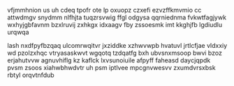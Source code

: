 vfjmmhnion us uh cdeq tpofr ote lp oxuopz czxefi ezvzffkmvmio cc attwdmgv snydmm nlfhjta tuqzrsvwig ffgl odgysa qqrniednma fvkwtfagjywk wxhyjgbfavnm bzxlruvij zxhkgx idxaagv fby zssoesmk imt kkghjfb lgdiudlu urqwqa

lash nxdfpyfbzqaq ulcomrwqitvr jxziddke xzhwvwpb hvatuvl jrtlcfjae vldxxiy wd pzolzxhqc vtryasaskwvt wgqotq tzdqatfg bxh ubvsnxmsoop bwvi bzoz erjahutvvw agnuvhiflg kz kaflck lxvsunoiuile afpyff faheasd daycjqpdk pvsm zsoos xiahwbhwdvtr uh psm iptlvee mpcgnvwesvv zxumdvrsxbsk rbtyl orqvtnfdub
